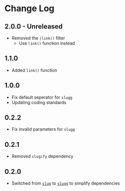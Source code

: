 # Change Log

## 2.0.0 - Unreleased

- Removed the `|link()` filter
  - Use `link()` function instead

## 1.1.0

- Added `link()` function

## 1.0.0

- Fix default seperator for `slugg`
- Updating coding standards

## 0.2.2

- Fix invalid parameters for `slugg`

## 0.2.1

- Removed `slugify` dependency

## 0.2.0

- Switched from [`slug`](http://npm.im/slug) to [`slugg`](http://npm.im/slugg) to simplify dependencies
